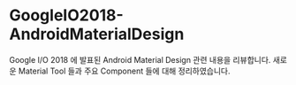 # GoogleIO2018-AndroidMaterialDesign
Google I/O 2018 에 발표된 Android Material Design 관련 내용을 리뷰합니다. 새로운 Material Tool 들과 주요 Component 들에 대해 정리하였습니다. 
